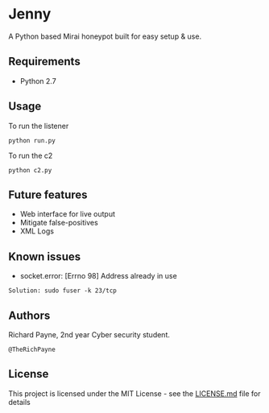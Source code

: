 # Jenny

A Python based Mirai honeypot built for easy setup & use.

## Requirements

* Python 2.7

## Usage

To run the listener 
```
python run.py
```

To run the c2 
```
python c2.py
```


## Future features

* Web interface for live output
* Mitigate false-positives
* XML Logs

## Known issues

* socket.error: [Errno 98] Address already in use
```
Solution: sudo fuser -k 23/tcp
```

## Authors

Richard Payne, 2nd year Cyber security student.

```
@TheRichPayne
```

## License

This project is licensed under the MIT License - see the [LICENSE.md](LICENSE.md) file for details

